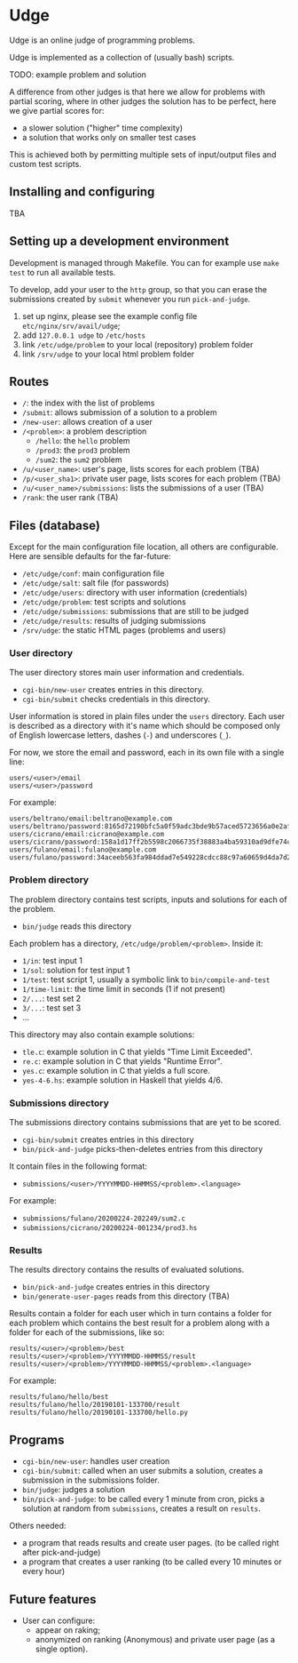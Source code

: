 Udge
====

Udge is an online judge of programming problems.

Udge is implemented as a collection of (usually bash) scripts.

TODO: example problem and solution

A difference from other judges is that here we allow for problems with partial
scoring, where in other judges the solution has to be perfect, here we give
partial scores for:

* a slower solution ("higher" time complexity)
* a solution that works only on smaller test cases

This is achieved both by permitting multiple sets of input/output files and
custom test scripts.


Installing and configuring
--------------------------

TBA


Setting up a development environment
------------------------------------

Development is managed through Makefile.  You can for example use `make test`
to run all available tests.

To develop, add your user to the `http` group, so that you can erase the
submissions created by `submit` whenever you run `pick-and-judge`.

1. set up nginx, please see the example config file `etc/nginx/srv/avail/udge`;
2. add `127.0.0.1 udge` to `/etc/hosts`
3. link `/etc/udge/problem` to your local (repository) problem folder
4. link `/srv/udge` to your local html problem folder

Routes
------

* `/`:              the index with the list of problems
* `/submit`:        allows submission of a solution to a problem
* `/new-user`:      allows creation of a user
* `/<problem>`:     a problem description
	- `/hello`:     the `hello` problem
	- `/prod3`:     the `prod3` problem
	- `/sum2`:      the `sum2` problem
* `/u/<user_name>`: user's page, lists scores for each problem (TBA)
* `/p/<user_sha1>`: private user page, lists scores for each problem (TBA)
* `/u/<user_name>/submissions`: lists the submissions of a user    (TBA)
* `/rank`:          the user rank (TBA)


Files (database)
----------------

Except for the main configuration file location, all others are configurable.
Here are sensible defaults for the far-future:

* `/etc/udge/conf`:     main configuration file
* `/etc/udge/salt`:     salt file (for passwords)
* `/etc/udge/users`:    directory with user information (credentials)
* `/etc/udge/problem`:  test scripts and solutions
* `/etc/udge/submissions`: submissions that are still to be judged
* `/etc/udge/results`:  results of judging submissions
* `/srv/udge`:          the static HTML pages (problems and users)


### User directory

The user directory stores main user information and credentials.

* `cgi-bin/new-user` creates entries in this directory.
* `cgi-bin/submit` checks credentials in this directory.

User information is stored in plain files under the `users` directory.
Each user is described as a directory with it's name which should be composed
only of English lowercase letters, dashes (`-`) and underscores (`_`).

For now, we store the email and password,
each in its own file with a single line:

```
users/<user>/email
users/<user>/password
```

For example:

```
users/beltrano/email:beltrano@example.com
users/beltrano/password:8165d72190bfc5a0f59adc3bde9b57aced5723656a0e2af21e2a51b03199fbef
users/cicrano/email:cicrano@example.com
users/cicrano/password:158a1d17ff2b5598c2066735f38883a4ba59310ad9dfe74c1ac3f178a7808700
users/fulano/email:fulano@example.com
users/fulano/password:34aceeb563fa984ddad7e549228cdcc88c97a60659d4da7d206192da8997606c
```

### Problem directory

The problem directory contains test scripts, inputs and solutions for each of the problem.

* `bin/judge` reads this directory

Each problem has a directory, `/etc/udge/problem/<problem>`.  Inside it:

* `1/in`: test input 1
* `1/sol`: solution for test input 1
* `1/test`: test script 1, usually a symbolic link to `bin/compile-and-test`
* `1/time-limit`: the time limit in seconds (1 if not present)
* `2/...`: test set 2
* `3/...`: test set 3
* ...

This directory may also contain example solutions:

* `tle.c`: example solution in C that yields "Time Limit Exceeded".
* `re.c`: example solution in C that yields "Runtime Error".
* `yes.c`: example solution in C that yields a full score.
* `yes-4-6.hs`: example solution in Haskell that yields 4/6.


### Submissions directory

The submissions directory contains submissions that are yet to be scored.

* `cgi-bin/submit` creates entries in this directory
* `bin/pick-and-judge` picks-then-deletes entries from this directory

It contain files in the following format:

* `submissions/<user>/YYYYMMDD-HHMMSS/<problem>.<language>`

For example:

* `submissions/fulano/20200224-202249/sum2.c`
* `submissions/cicrano/20200224-001234/prod3.hs`


### Results

The results directory contains the results of evaluated solutions.

* `bin/pick-and-judge` creates entries in this directory
* `bin/generate-user-pages` reads from this directory (TBA)

Results contain a folder for each user which in turn contains a folder for each
problem which contains the best result for a problem along with a folder for
each of the submissions, like so:

```
results/<user>/<problem>/best
results/<user>/<problem>/YYYYMMDD-HHMMSS/result
results/<user>/<problem>/YYYYMMDD-HHMMSS/<problem>.<language>
```

For example:

```
results/fulano/hello/best
results/fulano/hello/20190101-133700/result
results/fulano/hello/20190101-133700/hello.py
```


Programs
--------

* `cgi-bin/new-user`: handles user creation
* `cgi-bin/submit`: called when an user submits a solution,
					creates a submission in the submissions folder.
* `bin/judge`: judges a solution
* `bin/pick-and-judge`: to be called every 1 minute from cron,
                        picks a solution at random from `submissions`,
						creates a result on `results`.

Others needed:

* a program that reads results and create user pages.  (to be called right after pick-and-judge)
* a program that creates a user ranking  (to be called every 10 minutes or every hour)


Future features
---------------

* User can configure:
	- appear on raking;
	- anonymized on ranking (Anonymous) and private user page (as a single option).

